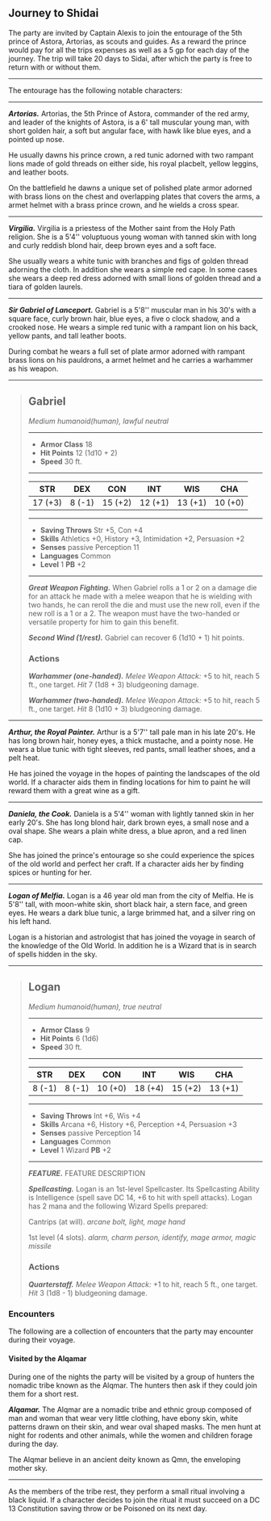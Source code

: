 

## Journey to Shidai
The party are invited by Captain Alexis to join the entourage of the 5th prince of Astora, Artorias, as scouts and guides. As a reward the prince would pay for all the trips expenses as well as a 5 gp for each day of the journey. The trip will take 20 days to Sidai, after which the party is free to return with or without them.
___
The entourage has the following notable characters:
___
***Artorias.***
Artorias, the 5th Prince of Astora, commander of the red army, and leader of the knights of Astora, is a 6' tall muscular young man, with short golden hair, a soft but angular face, with hawk like blue eyes, and a pointed up nose.

He usually dawns his prince crown, a red tunic adorned with two rampant lions made of gold threads on either side, his royal placbelt, yellow leggins, and leather boots. 

On the battlefield he dawns a unique set of polished plate armor adorned with brass lions on the chest and overlapping plates that covers the arms, a armet helmet with a brass prince crown, and he wields a cross spear.

___
***Virgilia.***
Virgilia is a priestess of the Mother saint from the Holy Path religion. She is a 5'4'' voluptuous young woman with tanned skin with long and curly reddish blond hair, deep brown eyes and a soft face.

She usually wears a white tunic with branches and figs of golden thread adorning the cloth. In addition she wears a simple red cape. In some cases she wears a deep red dress adorned with small lions of golden thread and a tiara of golden laurels.

___
***Sir Gabriel of Lanceport.***
Gabriel is a 5'8'' muscular man in his 30's with a square face, curly brown hair, blue eyes, a five o clock shadow, and a crooked nose. He wears a simple red tunic with a rampant lion on his back, yellow pants, and tall leather boots.

During combat he wears a full set of plate armor adorned with rampant brass lions on his pauldrons, a armet helmet and he carries a warhammer as his weapon.

___
> ## Gabriel
>*Medium humanoid(human), lawful neutral*
> ___
> - **Armor Class** 18
> - **Hit Points** 12 (1d10 + 2)
> - **Speed** 30 ft.
>___
>|   STR   |   DEX   |   CON   |   INT   |   WIS   |   CHA   |
>|:-------:|:-------:|:-------:|:-------:|:-------:|:-------:|
>| 17 (+3) |  8 (-1) | 15 (+2) | 12 (+1) | 13 (+1) | 10 (+0) |
>___
> - **Saving Throws** Str +5, Con +4
> - **Skills** Athletics +0, History +3, Intimidation +2, Persuasion +2
> - **Senses** passive Perception 11
> - **Languages** Common
> - **Level** 1 **PB** +2
> ___
> ***Great Weapon Fighting.***
> When Gabriel rolls a 1 or 2 on a damage die for an attack he made with a melee weapon that he is wielding with two hands, he can reroll the die and must use the new roll, even if the new roll is a 1 or a 2. The weapon must have the two-handed or versatile property for him to gain this benefit.
>
> ***Second Wind (1/rest).***
> Gabriel can recover 6 (1d10 + 1) hit points.
>
>
> ### Actions
> ***Warhammer (one-handed).*** *Melee Weapon Attack:* +5 to hit, reach 5 ft., one target. *Hit* 7 (1d8 + 3) bludgeoning damage. 
>
> ***Warhammer (two-handed).*** *Melee Weapon Attack:* +5 to hit, reach 5 ft., one target. *Hit* 8 (1d10 + 3) bludgeoning damage. 
>

___
***Arthur, the Royal Painter.***
Arthur is a 5'7'' tall pale man in his late 20's. He has long brown hair, honey eyes, a thick mustache, and a pointy nose. He wears a blue tunic with tight sleeves, red pants, small leather shoes, and a pelt heat.

He has joined the voyage in the hopes of painting the landscapes of the old world. If a character aids them in finding locations for him to paint he will reward them with a great wine as a gift.

___
***Daniela, the Cook.***
Daniela is a 5'4'' woman with lightly tanned skin in her early 20's. She has long blond hair, dark brown eyes, a small nose and a oval shape. She wears a plain white dress, a blue apron, and a red linen cap.

She has joined the prince's entourage so she could experience the spices of the old world and perfect her craft. If a character aids her by finding spices or hunting for her.

___
***Logan of Melfia.***
Logan is a 46 year old man from the city of Melfia. He is 5'8'' tall, with moon-white skin, short black hair, a stern face, and green eyes. He wears a dark blue tunic, a large brimmed hat, and a silver ring on his left hand.

Logan is a historian and astrologist that has joined the voyage in search of the knowledge of the Old World. In addition he is a
Wizard that is in search of spells hidden in the sky.

___
> ## Logan
>*Medium humanoid(human), true neutral*
> ___
> - **Armor Class** 9
> - **Hit Points** 6 (1d6)
> - **Speed** 30 ft.
>___
>|   STR   |   DEX   |   CON   |   INT   |   WIS   |   CHA   |
>|:-------:|:-------:|:-------:|:-------:|:-------:|:-------:|
>|  8 (-1) |  8 (-1) | 10 (+0) | 18 (+4) | 15 (+2) | 13 (+1) |
>___
> - **Saving Throws** Int +6, Wis +4
> - **Skills** Arcana +6, History +6, Perception +4, Persuasion +3
> - **Senses** passive Perception 14
> - **Languages** Common
> - **Level** 1 Wizard **PB** +2
> ___
> ***FEATURE.*** FEATURE DESCRIPTION
>
> ***Spellcasting.*** Logan is an 1st-level Spellcaster. Its Spellcasting Ability is Intelligence (spell save DC 14, +6 to hit with spell attacks). Logan has 2 mana and the following Wizard Spells prepared:
>
> Cantrips (at will). *arcane bolt, light, mage hand*
>
> 1st level (4 slots). *alarm, charm person, identify, mage armor, magic missile*
>
>
> ### Actions
> ***Quarterstaff.*** *Melee Weapon Attack:* +1 to hit, reach 5 ft., one target. *Hit* 3 (1d8 - 1) bludgeoning damage. 
>


### Encounters
The following are a collection of encounters that the party may encounter during their voyage.

#### Visited by the Alqamar
During one of the nights the party will be visited by a group of hunters the nomadic tribe known as the Alqmar. The hunters then ask if they could join them for a short rest.

***Alqamar.***
The Alqmar are a nomadic tribe and ethnic group composed of man and woman that wear very little clothing, have ebony skin, white patterns drawn on their skin, and wear oval shaped masks. The men hunt at night for rodents and other animals, while the women and children forage during the day.

The Alqmar believe in an ancient deity known as Qmn, the enveloping mother sky.

___
As the members of the tribe rest, they perform a small ritual involving a black liquid. If a character decides to join the ritual it must succeed on a DC 13 Constitution saving throw or be Poisoned on its next day.

